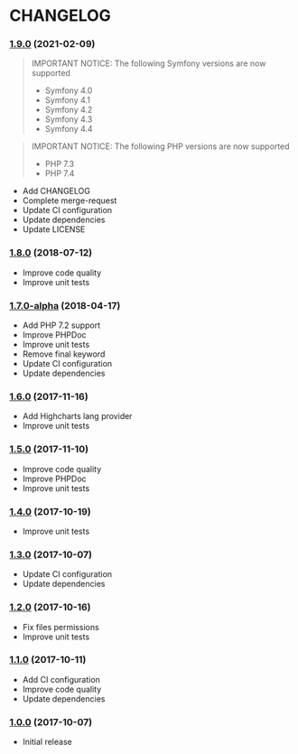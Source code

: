 CHANGELOG
=========

### [1.9.0](https://github.com/webeweb/highcharts-bundle/tree/v1.9.0) (2021-02-09)

> IMPORTANT NOTICE: The following Symfony versions are now supported
> - Symfony 4.0
> - Symfony 4.1
> - Symfony 4.2
> - Symfony 4.3
> - Symfony 4.4

> IMPORTANT NOTICE: The following PHP versions are now supported
> - PHP 7.3
> - PHP 7.4

- Add CHANGELOG
- Complete merge-request 
- Update CI configuration
- Update dependencies
- Update LICENSE

### [1.8.0](https://github.com/webeweb/highcharts-bundle/tree/v1.8.0) (2018-07-12)

- Improve code quality
- Improve unit tests

### [1.7.0-alpha](https://github.com/webeweb/highcharts-bundle/tree/v1.7.0-alpha) (2018-04-17)

- Add PHP 7.2 support
- Improve PHPDoc
- Improve unit tests
- Remove final keyword  
- Update CI configuration
- Update dependencies

### [1.6.0](https://github.com/webeweb/highcharts-bundle/tree/v1.6.0) (2017-11-16)

- Add Highcharts lang provider
- Improve unit tests

### [1.5.0](https://github.com/webeweb/highcharts-bundle/tree/v1.5.0) (2017-11-10)

- Improve code quality
- Improve PHPDoc
- Improve unit tests

### [1.4.0](https://github.com/webeweb/highcharts-bundle/tree/v1.4.0) (2017-10-19)

- Improve unit tests

### [1.3.0](https://github.com/webeweb/highcharts-bundle/tree/v1.3.0) (2017-10-07)

- Update CI configuration
- Update dependencies

### [1.2.0](https://github.com/webeweb/highcharts-bundle/tree/v1.2.0) (2017-10-16)

- Fix files permissions
- Improve unit tests

### [1.1.0](https://github.com/webeweb/highcharts-bundle/tree/v1.1.0) (2017-10-11)

- Add CI configuration
- Improve code quality
- Update dependencies

### [1.0.0](https://github.com/webeweb/highcharts-bundle/tree/v1.0.0) (2017-10-07)

- Initial release

